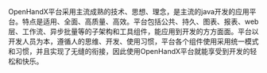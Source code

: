 OpenHandX平台采用主流成熟的技术、思想、理念，是主流的java开发的应用平台。特点是适用、全面、高质量、高效。平台包括公共、持久、图表、报表、web层、工作流、异步批量等的子架构和工具组件，能应用到开发的方方面面。平台以开发人员为本，遵循人的思维、开发、使用习惯，平台各个组件使用采用统一模式和习惯，并且实现了无缝的衔接，因此使用OpenHandX平台就能享受到开发的轻松和快乐。